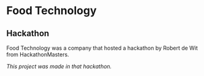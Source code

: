# Food Technology
## Hackathon

Food Technology was a company that hosted a hackathon by Robert de Wit from HackathonMasters. 

*This project was made in that hackathon.*
